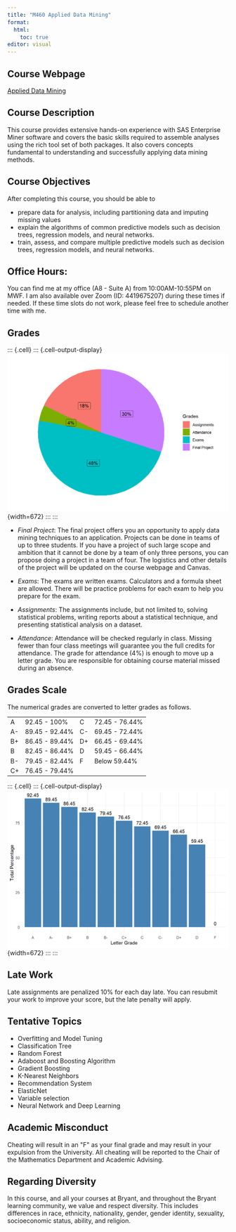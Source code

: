 ```yaml
---
title: "M460 Applied Data Mining"
format: 
  html:
    toc: true
editor: visual
---
```





## Course Webpage

[Applied Data Mining](https://bryantstats.github.io/math460/)

## Course Description

This course provides extensive hands-on experience with SAS Enterprise Miner software and covers the basic skills required to assemble analyses using the rich tool set of both packages. It also covers concepts fundamental to understanding and successfully applying data mining methods.

## Course Objectives

After completing this course, you should be able to

- prepare data for analysis, including partitioning data and imputing missing values
- explain the algorithms of common predictive models such as decision trees,
regression models, and neural networks.
- train, assess, and compare multiple predictive models such as decision trees,
regression models, and neural networks.

## Office Hours:

You can find me at my office (A8 - Suite A) from 10:00AM-10:55PM on MWF. I am also available over Zoom (ID: 4419675207) during these times if needed. If these time slots do not work, please feel free to schedule another time with me.

## Grades


::: {.cell}
::: {.cell-output-display}
![](m460syllabus_files/figure-html/unnamed-chunk-1-1.png){width=672}
:::
:::


- *Final Project*: The final project offers you an opportunity to apply data mining techniques to an application. Projects can be done in teams of up to three students. If you have a project of such large scope and ambition that it cannot be done by a team of only three persons, you can propose doing a project in a team of four. The logistics and other details of the project will be updated on the course webpage and Canvas. 

- *Exams*: The exams are written exams. Calculators and a formula sheet are allowed. There will be practice problems for each exam to help you prepare for the exam. 

- *Assignments*: The assignments include, but not limited to, solving statistical problems, writing reports about a statistical technique, and presenting statistical analysis on a dataset.  

- *Attendance*: Attendance will be checked regularly in class. Missing fewer than four class meetings will guarantee you the full credits for attendance.  The grade for attendance (4%) is enough to move up a letter grade. You are responsible for obtaining course material missed during an absence. 

## Grades Scale

The numerical grades are converted to letter grades as follows.

|     |                |     |                |
|-----|----------------|-----|----------------|
| A   | 92.45 - 100%   | C   | 72.45 - 76.44% |
| A-  | 89.45 - 92.44% | C-  | 69.45 - 72.44% |
| B+  | 86.45 - 89.44% | D+  | 66.45 - 69.44% |
| B   | 82.45 - 86.44% | D   | 59.45 - 66.44% |
| B-  | 79.45 - 82.44% | F   | Below 59.44%   |
| C+  | 76.45 - 79.44% |     |                |


::: {.cell}
::: {.cell-output-display}
![](m460syllabus_files/figure-html/unnamed-chunk-2-1.png){width=672}
:::
:::


## Late Work  

Late assignments are penalized 10% for each day late. You can resubmit your work to improve your score, but the late penalty will apply.  


## Tentative Topics

- Overfitting and Model Tuning
- Classification Tree
- Random Forest
- Adaboost and Boosting Algorithm
- Gradient Boosting
- K-Nearest Neighbors
- Recommendation System
- ElasticNet
- Variable selection
- Neural Network and Deep Learning 

## Academic Misconduct

Cheating will result in an "F" as your final grade and may result in your expulsion from the University. All cheating will be reported to the Chair of the Mathematics Department and Academic Advising.

## Regarding Diversity

In this course, and all your courses at Bryant, and throughout the Bryant learning community, we value and respect diversity. This includes differences in race, ethnicity, nationality, gender, gender identity, sexuality, socioeconomic status, ability, and religion.

